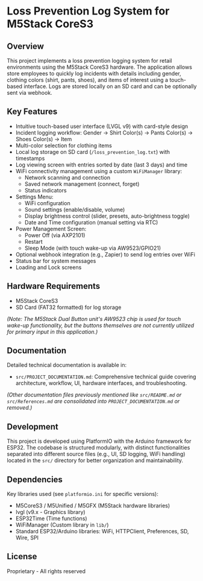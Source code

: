 # Loss Prevention Log System for M5Stack CoreS3

## Overview
This project implements a loss prevention logging system for retail environments using the M5Stack CoreS3 hardware. The application allows store employees to quickly log incidents with details including gender, clothing colors (shirt, pants, shoes), and items of interest using a touch-based interface. Logs are stored locally on an SD card and can be optionally sent via webhook.

## Key Features
- Intuitive touch-based user interface (LVGL v9) with card-style design
- Incident logging workflow: Gender -> Shirt Color(s) -> Pants Color(s) -> Shoes Color(s) -> Item
- Multi-color selection for clothing items
- Local log storage on SD card (`/loss_prevention_log.txt`) with timestamps
- Log viewing screen with entries sorted by date (last 3 days) and time
- WiFi connectivity management using a custom `WiFiManager` library:
    - Network scanning and connection
    - Saved network management (connect, forget)
    - Status indicators
- Settings Menu:
    - WiFi configuration
    - Sound settings (enable/disable, volume)
    - Display brightness control (slider, presets, auto-brightness toggle)
    - Date and Time configuration (manual setting via RTC)
- Power Management Screen:
    - Power Off (via AXP2101)
    - Restart
    - Sleep Mode (with touch wake-up via AW9523/GPIO21)
- Optional webhook integration (e.g., Zapier) to send log entries over WiFi
- Status bar for system messages
- Loading and Lock screens

## Hardware Requirements
- M5Stack CoreS3
- SD Card (FAT32 formatted) for log storage

*(Note: The M5Stack Dual Button unit's AW9523 chip is used for touch wake-up functionality, but the buttons themselves are not currently utilized for primary input in this application.)*

## Documentation
Detailed technical documentation is available in:
- `src/PROJECT_DOCUMENTATION.md`: Comprehensive technical guide covering architecture, workflow, UI, hardware interfaces, and troubleshooting.

*(Other documentation files previously mentioned like `src/README.md` or `src/References.md` are consolidated into `PROJECT_DOCUMENTATION.md` or removed.)*

## Development
This project is developed using PlatformIO with the Arduino framework for ESP32.
The codebase is structured modularly, with distinct functionalities separated into different source files (e.g., UI, SD logging, WiFi handling) located in the `src/` directory for better organization and maintainability.

## Dependencies
Key libraries used (see `platformio.ini` for specific versions):
- M5CoreS3 / M5Unified / M5GFX (M5Stack hardware libraries)
- lvgl (v9.x - Graphics library)
- ESP32Time (Time functions)
- WiFiManager (Custom library in `lib/`)
- Standard ESP32/Arduino libraries: WiFi, HTTPClient, Preferences, SD, Wire, SPI

## License
Proprietary - All rights reserved
